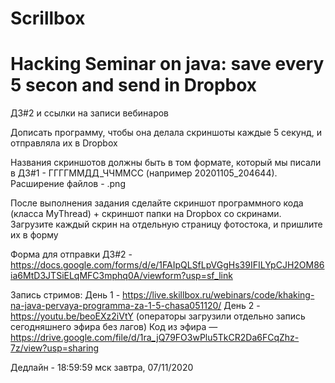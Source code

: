 # Scrillbox
# Hacking Seminar on java: save every 5  secon and send in Dropbox

ДЗ#2 и ссылки на записи вебинаров

Дописать программу, чтобы она делала скриншоты каждые 5 секунд, и отправляла их в Dropbox

Названия скриншотов должны быть в том формате, который мы писали в ДЗ#1 - ГГГГММДД_ЧЧММСС (например 20201105_204644). Расширение файлов - .png

После выполнения задания сделайте скриншот программного кода (класса MyThread) + скриншот папки на Dropbox со скринами. Загрузите каждый скрин на отдельную страницу фотостока, и пришлите их в форму

Форма для отправки ДЗ#2 - https://docs.google.com/forms/d/e/1FAIpQLSfLpVGgHs39IFILYpCJH2OM86ia6MtD3JTSiELqMFC3mphq0A/viewform?usp=sf_link

Запись стримов:
День 1 - https://live.skillbox.ru/webinars/code/khaking-na-java-pervaya-programma-za-1-5-chasa051120/
День 2 - https://youtu.be/beoEXz2iVtY (операторы загрузили отдельно запись сегодняшнего эфира без лагов)
Код из эфира — https://drive.google.com/file/d/1ra_jQ79FO3wPlu5TkCR2Da6FCqZhz-7z/view?usp=sharing

Дедлайн - 18:59:59 мск завтра, 07/11/2020
